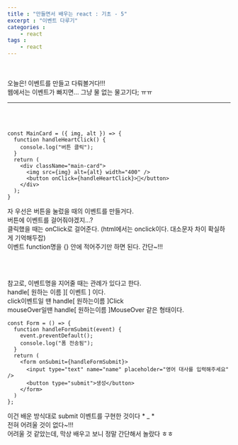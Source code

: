 ```yaml
---
title : "만들면서 배우는 react : 기초 - 5"
excerpt : "이벤트 다루기"
categories : 
    - react
tags : 
    - react
---
```



<br><br> 
오늘은! 이벤트를 만들고 다뤄볼거다!!!  
웹에서는 이벤트가 빠지면... 그냥 물 없는 물고기다; ㅠㅠ  



---

<br><br> 
``` 
const MainCard = ({ img, alt }) => {
  function handleHeartClick() {
    console.log("버튼 클릭");
  }
  return (
    <div className="main-card">
      <img src={img} alt={alt} width="400" />
      <button onClick={handleHeartClick}>🤍</button>
    </div>
  );
}
```  

자 우선은 버튼을 눌렀을 때의 이벤트를 만들거다.  
버튼에 이벤트를 걸어줘야겠지...?  
클릭했을 때는 onClick로 걸어준다. (html에서는 onclick이다. 대소문자 차이 확실하게 기억해두잡)  
이벤트 function명을 {} 안에 적어주기만 하면 된다. 간단~!!!  


<br><br> 

참고로, 이벤트명을 지어줄 때는 관례가 있다고 한다.  
handle[ 원하는 이름 ][ 이벤트 ] 이다.  
click이벤트일 땐 handle[ 원하는이름 ]Click  
mouseOver일땐 handle[ 원하는이름 ]MouseOver 같은 형태이다.    


```
const Form = () => {
  function handleFormSubmit(event) {
    event.preventDefault();
    console.log("폼 전송됨");
  }
  return (
    <form onSubmit={handleFormSubmit}>
      <input type="text" name="name" placeholder="영어 대사를 입력해주세요" />
      <button type="submit">생성</button>
    </form>
  )
};
```  

이건 배운 방식대로 submit 이벤트를 구현한 것이다 * _ *  
전혀 어려울 것이 없다~!!!   
어려울 것 같았는데, 막상 배우고 보니 정말 간단해서 놀랐다 ㅎㅎ  
